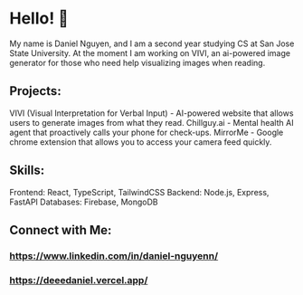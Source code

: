 # Hello! 👋
My name is Daniel Nguyen, and I am a second year studying CS at San Jose State University. 
At the moment I am working on VIVI, an ai-powered image generator for those who need help visualizing images when reading. 

## Projects:
VIVI (Visual Interpretation for Verbal Input) - AI-powered website that allows users to generate images from what they read.
Chillguy.ai - Mental health AI agent that proactively calls your phone for check-ups.
MirrorMe - Google chrome extension that allows you to access your camera feed quickly.

## Skills:
Frontend: React, TypeScript, TailwindCSS
Backend: Node.js, Express, FastAPI
Databases: Firebase, MongoDB

## Connect with Me:
### https://www.linkedin.com/in/daniel-nguyenn/
### https://deeedaniel.vercel.app/
